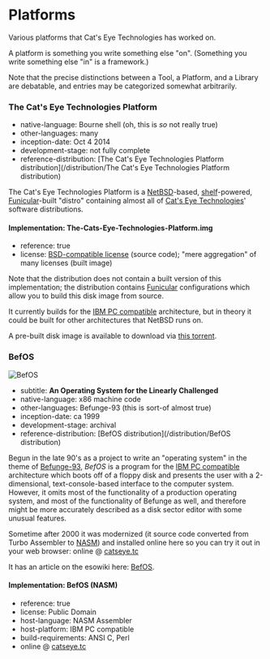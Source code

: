 Platforms
=========

Various platforms that Cat's Eye Technologies has worked on.

A platform is something you write something else "on".
(Something you write something else "in" is a framework.)

Note that the precise distinctions between a Tool, a Platform, and a Library
are debatable, and entries may be categorized somewhat arbitrarily.

### The Cat's Eye Technologies Platform

*   native-language: Bourne shell (oh, this is *so* not really true)
*   other-languages: many
*   inception-date: Oct 4 2014
*   development-stage: not fully complete
*   reference-distribution: [The Cat's Eye Technologies Platform distribution](/distribution/The Cat's Eye Technologies Platform distribution)

The Cat's Eye Technologies Platform is a [NetBSD][]-based,
[shelf][]-powered, [Funicular][]-built "distro" containing almost all of
[Cat's Eye Technologies][]' software distributions.

#### Implementation: The-Cats-Eye-Technologies-Platform.img

*   reference: true
*   license: [BSD-compatible license](https://github.com/catseye/The-Platform/blob/master/LICENSE) (source code); "mere aggregation" of many licenses (built image)

Note that the distribution does not contain a built version of
this implementation; the distribution contains [Funicular][]
configurations which allow you to build this disk image from source.

It currently builds for the [IBM PC compatible][] architecture, but in
theory it could be built for other architectures that NetBSD runs on.

A pre-built disk image is available to download via
[this torrent](https://raw.githubusercontent.com/catseye/The-Platform/master/torrent/The-Cats-Eye-Technologies-Platform-0.4.torrent).

### BefOS

![BefOS](http://static.catseye.tc/images/screenshots/BefOS.png)

*   subtitle: **An Operating System for the Linearly Challenged**
*   native-language: x86 machine code
*   other-languages: Befunge-93 (this is sort-of almost true)
*   inception-date: ca 1999
*   development-stage: archival
*   reference-distribution: [BefOS distribution](/distribution/BefOS distribution)

Begun in the late 90's as a project to write an "operating system"
in the theme of [Befunge-93][], *BefOS* is a program for the
[IBM PC compatible][] architecture which boots off of a floppy disk
and presents the user with a 2-dimensional, text-console-based
interface to the computer system.  However, it omits most of the
functionality of a production operating system, and most of the
functionality of Befunge as well, and therefore might be more
accurately described as a disk sector editor with some unusual
features.

Sometime after 2000 it was modernized (it source code converted from
Turbo Assembler to [NASM][]) and installed online here so you can try
it out in your web browser: online @ [catseye.tc](http://catseye.tc/installation/BefOS)

It has an article on the esowiki here: [BefOS](http://esolangs.org/wiki/BefOS).

#### Implementation: BefOS (NASM)

*   reference: true
*   license: Public Domain
*   host-language: NASM Assembler
*   host-platform: IBM PC compatible
*   build-requirements: ANSI C, Perl
*   online @ [catseye.tc](http://catseye.tc/installation/BefOS)

[NetBSD]: http://netbsd.org/
[shelf]: ../article/Tools.md#shelf
[Cat's Eye Technologies]: http://catseye.tc/
[IBM PC compatible]: ../article/Retrocomputing.md#ibm-pc-compatible
[Befunge]: http://catseye.tc/node/Befunge
[Befunge-93]: http://catseye.tc/node/Befunge-93
[NASM]: http://catseye.tc/node/NASM
[Funicular]: ../article/Tools.md#funicular

